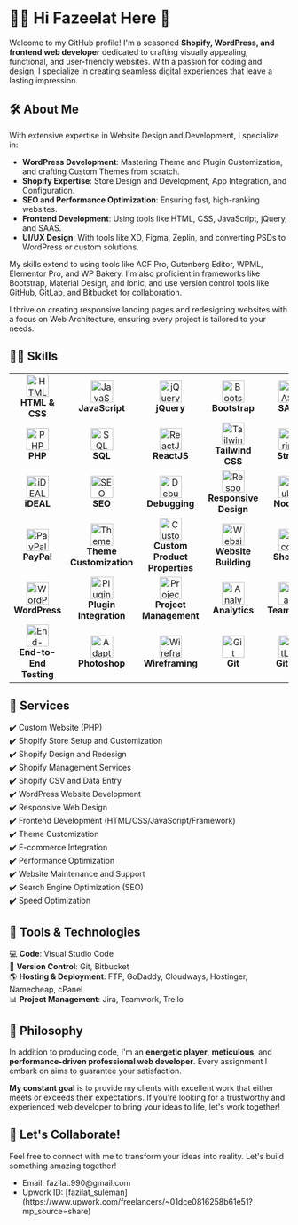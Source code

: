 <!--
**fazilat990/fazilat990** is a ✨ _special_ ✨ repository because its `README.md` (this file) appears on your GitHub profile.

Here are some ideas to get you started:

- 🔭 I’m currently working on ...
- 🌱 I’m currently learning ...
- 👯 I’m looking to collaborate on ...
- 🤔 I’m looking for help with ...
- 💬 Ask me about ...
- 📫 How to reach me: ...
- 😄 Pronouns: ...
- ⚡ Fun fact: ...
-->

# 👩‍💻 Hi Fazeelat Here 👋

Welcome to my GitHub profile! I'm a seasoned **Shopify, WordPress, and frontend web developer** dedicated to crafting visually appealing, functional, and user-friendly websites. With a passion for coding and design, I specialize in creating seamless digital experiences that leave a lasting impression.

## 🛠 About Me

With extensive expertise in Website Design and Development, I specialize in:
- **WordPress Development**: Mastering Theme and Plugin Customization, and crafting Custom Themes from scratch.
- **Shopify Expertise**: Store Design and Development, App Integration, and Configuration.
- **SEO and Performance Optimization**: Ensuring fast, high-ranking websites.
- **Frontend Development**: Using tools like HTML, CSS, JavaScript, jQuery, and SAAS.
- **UI/UX Design**: With tools like XD, Figma, Zeplin, and converting PSDs to WordPress or custom solutions.

My skills extend to using tools like ACF Pro, Gutenberg Editor, WPML, Elementor Pro, and WP Bakery. I'm also proficient in frameworks like Bootstrap, Material Design, and Ionic, and use version control tools like GitHub, GitLab, and Bitbucket for collaboration.  

I thrive on creating responsive landing pages and redesigning websites with a focus on Web Architecture, ensuring every project is tailored to your needs.

## 🧑‍💻 Skills

<table>
  <tr>
    <td align="center">
      <img src="https://img.icons8.com/color/50/000000/html-5.png" alt="HTML & CSS" width="40" height="40">
      <br /><strong>HTML & CSS</strong>
    </td>
    <td align="center">
      <img src="https://img.icons8.com/color/50/000000/javascript.png" alt="JavaScript" width="40" height="40">
      <br /><strong>JavaScript</strong>
    </td>
    <td align="center">
      <img src="https://img.icons8.com/ios-filled/50/4a90e2/jquery.png" alt="jQuery" width="40" height="40">
      <br /><strong>jQuery</strong>
    </td>
    <td align="center">
      <img src="https://img.icons8.com/color/50/000000/bootstrap.png" alt="Bootstrap" width="40" height="40">
      <br /><strong>Bootstrap</strong>
    </td>
    <td align="center">
      <img src="https://img.icons8.com/color/50/000000/sass.png" alt="SASS" width="40" height="40">
      <br /><strong>SASS</strong>
    </td>
  </tr>
  <tr>
    <td align="center">
      <img src="https://img.icons8.com/color/50/000000/php.png" alt="PHP" width="40" height="40">
      <br /><strong>PHP</strong>
    </td>
    <td align="center">
      <img src="https://img.icons8.com/color/50/000000/mysql.png" alt="SQL" width="40" height="40">
      <br /><strong>SQL</strong>
    </td>
    <td align="center">
      <img src="https://img.icons8.com/color/50/000000/react-native.png" alt="ReactJS" width="40" height="40">
      <br /><strong>ReactJS</strong>
    </td>
    <td align="center">
      <img src="https://img.icons8.com/color/50/000000/tailwindcss.png" alt="Tailwind CSS" width="40" height="40">
      <br /><strong>Tailwind CSS</strong>
    </td>
    <td align="center">
      <img src="https://img.icons8.com/color/50/000000/stripe.png" alt="Stripe" width="40" height="40">
      <br /><strong>Stripe</strong>
    </td>
  </tr>
  <tr>
    <td align="center">
      <img src="https://img.icons8.com/?size=100&id=h8GsDMf5GIBd&format=png&color=000000" alt="iDEAL" width="40" height="40">
      <br /><strong>iDEAL</strong>
    </td>
    <td align="center">
      <img src="https://img.icons8.com/?size=100&id=16Ne6ZK7nvPI&format=png" alt="SEO" width="40" height="40">
      <br /><strong>SEO</strong>
    </td>
    <td align="center">
      <img src="https://img.icons8.com/color/50/000000/bug.png" alt="Debugging" width="40" height="40">
      <br /><strong>Debugging</strong>
    </td>
    <td align="center">
      <img src="https://img.icons8.com/?size=100&id=mU6BJcAMP8RV&format=png" alt="Responsive Design" width="40" height="40">
      <br /><strong>Responsive Design</strong>
    </td>
    <td align="center">
      <img src="https://img.icons8.com/?size=100&id=hsPbhkOH4FMe&format=png" alt="Gulp.js" width="40" height="40">
      <br /><strong>Node js</strong>
    </td>
  </tr>
  <tr>
    <td align="center">
      <img src="https://img.icons8.com/color/50/000000/paypal.png" alt="PayPal" width="40" height="40">
      <br /><strong>PayPal</strong>
    </td>
    <td align="center">
      <img src="https://img.icons8.com/?size=100&id=n0dEdhu8RQKJ&format=png" alt="Theme Customization" width="40" height="40">
      <br /><strong>Theme Customization</strong>
    </td>
    <td align="center">
      <img src="https://img.icons8.com/color/50/000000/product.png" alt="Custom Product Properties" width="40" height="40">
      <br /><strong>Custom Product Properties</strong>
    </td>
    <td align="center">
      <img src="https://img.icons8.com/?size=100&id=C1Dc4HYhTiHH&format=png" alt="Website Building" width="40" height="40">
      <br /><strong>Website Building</strong>
    </td>
    <td align="center">
      <img src="https://img.icons8.com/color/48/000000/shopify.png" alt="E-commerce" width="40" height="40">
      <br /><strong>Shopify</strong>
    </td>
  </tr>
  <tr>
    <td align="center">
      <img src="https://img.icons8.com/color/50/000000/wordpress.png" alt="WordPress" width="40" height="40">
      <br /><strong>WordPress</strong>
    </td>
    <td align="center">
      <img src="https://img.icons8.com/color/50/000000/plugin.png" alt="Plugin Integration" width="40" height="40">
      <br /><strong>Plugin Integration</strong>
    </td>
    <td align="center">
      <img src="https://img.icons8.com/?size=100&id=bHAlPCvHT6Tc&format=png" alt="Project Management" width="40" height="40">
      <br /><strong>Project Management</strong>
    </td>
    <td align="center">
      <img src="https://img.icons8.com/color/50/000000/analytics.png" alt="Analytics" width="40" height="40">
      <br /><strong>Analytics</strong>
    </td>
    <td align="center">
      <img src="https://img.icons8.com/color/50/000000/teamwork.png" alt="Teamwork" width="40" height="40">
      <br /><strong>Teamwork</strong>
    </td>
  </tr>
  <tr>
    <td align="center">
      <img src="https://img.icons8.com/?size=100&id=hobhTzGFcNkg&format=png" alt="End-to-End Testing" width="40" height="40">
      <br /><strong>End-to-End Testing</strong>
    </td>
    <td align="center">
      <img src="https://img.icons8.com/?size=100&id=NeNPFdj7MzXi&format=png" alt="Adaptive Design" width="40" height="40">
      <br /><strong>Photoshop</strong>
    </td>
    <td align="center">
      <img src="https://img.icons8.com/?size=100&id=bkNu9zyt9xwz&format=png" alt="Wireframing" width="40" height="40">
      <br /><strong>Wireframing</strong>
    </td>
    <td align="center">
      <img src="https://img.icons8.com/color/50/000000/git.png" alt="Git" width="40" height="40">
      <br /><strong>Git</strong>
    </td>
    <td align="center">
      <img src="https://img.icons8.com/color/50/000000/gitlab.png" alt="GitLab" width="40" height="40">
      <br /><strong>GitLab</strong>
    </td>
  </tr>
</table>

## 🚀 Services

✔️ Custom Website (PHP)  
✔️ Shopify Store Setup and Customization  
✔️ Shopify Design and Redesign  
✔️ Shopify Management Services  
✔️ Shopify CSV and Data Entry  
✔️ WordPress Website Development  
✔️ Responsive Web Design  
✔️ Frontend Development (HTML/CSS/JavaScript/Framework)  
✔️ Theme Customization  
✔️ E-commerce Integration  
✔️ Performance Optimization  
✔️ Website Maintenance and Support  
✔️ Search Engine Optimization (SEO)  
✔️ Speed Optimization  

## 🔧 Tools & Technologies

💻 **Code**: Visual Studio Code  
🔂 **Version Control**: Git, Bitbucket  
🌎 **Hosting & Deployment**: FTP, GoDaddy, Cloudways, Hostinger, Namecheap, cPanel  
📊 **Project Management**: Jira, Teamwork, Trello  

## 🌟 Philosophy

In addition to producing code, I'm an **energetic player**, **meticulous**, and **performance-driven professional web developer**. Every assignment I embark on aims to guarantee your satisfaction.

**My constant goal** is to provide my clients with excellent work that either meets or exceeds their expectations. If you're looking for a trustworthy and experienced web developer to bring your ideas to life, let's work together!

## 🎯 Let's Collaborate!

Feel free to connect with me to transform your ideas into reality. Let's build something amazing together!
<ul>
  <li>Email: fazilat.990@gmail.com</li>
  <li>Upwork ID: [fazilat_suleman](https://www.upwork.com/freelancers/~01dce0816258b61e51?mp_source=share)</li>
</ul>
